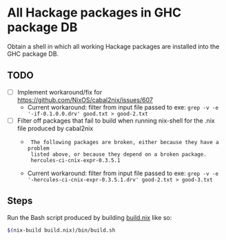 # All Hackage packages in GHC package DB

Obtain a shell in which all working Hackage packages are installed into the GHC package DB.

## TODO

- [ ] Implement workaround/fix for https://github.com/NixOS/cabal2nix/issues/607
  -  Current workaround: filter from input file passed to exe: `grep -v -e '-if-0.1.0.0.drv' good.txt > good-2.txt`
- [ ] Filter off packages that fail to build when running nix-shell for the .nix file produced by cabal2nix
  -  ```
      The following packages are broken, either because they have a problem
      listed above, or because they depend on a broken package.
      hercules-ci-cnix-expr-0.3.5.1
      ```
  - Current workaround: filter from input file passed to exe: `grep -v -e '-hercules-ci-cnix-expr-0.3.5.1.drv' good-2.txt > good-3.txt`

## Steps

Run the Bash script produced by building [build.nix](build.nix) like so:

```bash
$(nix-build build.nix)/bin/build.sh
```

